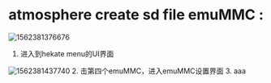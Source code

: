 # atmosphere create sd file emuMMC :
![1562381376676](https://user-images.githubusercontent.com/64573431/109381757-26608300-7917-11eb-89b3-7292d420ad42.png)
1. 进入到hekate menu的UI界面

![1562381437740](https://user-images.githubusercontent.com/64573431/109381785-4b54f600-7917-11eb-9639-799a566bdae5.png)
2. 击第四个emuMMC，进入emuMMC设置界面
3. aaa
